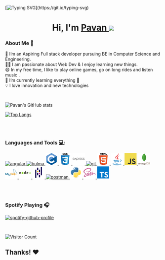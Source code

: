 [![Typing SVG](https://readme-typing-svg.herokuapp.com?font=Source+Code+Pro&color=%23280137&size=24&lines=Welcome+to+Euphoria99's+GitHub+profile!)](https://git.io/typing-svg)

<h1 align="center">Hi, I'm <a href="https://www.linkedin.com/in/pavan-bhat-7544781aa/" target="_blank"> Pavan </a> <img src="https://raw.githubusercontent.com/MartinHeinz/MartinHeinz/master/wave.gif" width="30px"></h1>

### About Me 🚀

🌱 I’m an Aspiring Full stack developer pursuing BE in Computer Science and Engineering. </br>
👨‍💻 I am passionate about Web Dev & I enjoy learning new things. </br>
😄 In my free time, I like to play online games, go on long rides and listen music .</br>
🌱 I’m currently learning everything 🤣 </br>
💡 I love innovation and new technologies </br>

<br />

![Pavan's GitHub stats](https://github-readme-stats.vercel.app/api?username=Euphoria99&show_icons=true&theme=midnight-purple)

[![Top Langs](https://github-readme-stats.vercel.app/api/top-langs/?username=Euphoria99&hide=jupyter+notebook)](https://github.com/Euphoria99/github-readme-stats)

<br />
<br />

<h3 align="left">Languages and Tools 💻:</h3>
<p align="left"> <a href="https://angular.io" target="_blank" rel="noreferrer"> <img src="https://angular.io/assets/images/logos/angular/angular.svg" alt="angular" width="40" height="40"/> </a> <a href="https://bulma.io/" target="_blank" rel="noreferrer"> <img src="https://raw.githubusercontent.com/gilbarbara/logos/804dc257b59e144eaca5bc6ffd16949752c6f789/logos/bulma.svg" alt="bulma" width="40" height="40"/> </a> <a href="https://www.cprogramming.com/" target="_blank" rel="noreferrer"> <img src="https://raw.githubusercontent.com/devicons/devicon/master/icons/c/c-original.svg" alt="c" width="40" height="40"/> </a> <a href="https://www.w3schools.com/css/" target="_blank" rel="noreferrer"> <img src="https://raw.githubusercontent.com/devicons/devicon/master/icons/css3/css3-original-wordmark.svg" alt="css3" width="40" height="40"/> </a> <a href="https://expressjs.com" target="_blank" rel="noreferrer"> <img src="https://raw.githubusercontent.com/devicons/devicon/master/icons/express/express-original-wordmark.svg" alt="express" width="40" height="40"/> </a> <a href="https://git-scm.com/" target="_blank" rel="noreferrer"> <img src="https://www.vectorlogo.zone/logos/git-scm/git-scm-icon.svg" alt="git" width="40" height="40"/> </a> <a href="https://www.w3.org/html/" target="_blank" rel="noreferrer"> <img src="https://raw.githubusercontent.com/devicons/devicon/master/icons/html5/html5-original-wordmark.svg" alt="html5" width="40" height="40"/> </a> <a href="https://www.java.com" target="_blank" rel="noreferrer"> <img src="https://raw.githubusercontent.com/devicons/devicon/master/icons/java/java-original.svg" alt="java" width="40" height="40"/> </a> <a href="https://developer.mozilla.org/en-US/docs/Web/JavaScript" target="_blank" rel="noreferrer"> <img src="https://raw.githubusercontent.com/devicons/devicon/master/icons/javascript/javascript-original.svg" alt="javascript" width="40" height="40"/> </a> <a href="https://www.mongodb.com/" target="_blank" rel="noreferrer"> <img src="https://raw.githubusercontent.com/devicons/devicon/master/icons/mongodb/mongodb-original-wordmark.svg" alt="mongodb" width="40" height="40"/> </a> <a href="https://www.mysql.com/" target="_blank" rel="noreferrer"> <img src="https://raw.githubusercontent.com/devicons/devicon/master/icons/mysql/mysql-original-wordmark.svg" alt="mysql" width="40" height="40"/> </a> <a href="https://nodejs.org" target="_blank" rel="noreferrer"> <img src="https://raw.githubusercontent.com/devicons/devicon/master/icons/nodejs/nodejs-original-wordmark.svg" alt="nodejs" width="40" height="40"/> </a> <a href="https://pandas.pydata.org/" target="_blank" rel="noreferrer"> <img src="https://raw.githubusercontent.com/devicons/devicon/2ae2a900d2f041da66e950e4d48052658d850630/icons/pandas/pandas-original.svg" alt="pandas" width="40" height="40"/> </a> <a href="https://postman.com" target="_blank" rel="noreferrer"> <img src="https://www.vectorlogo.zone/logos/getpostman/getpostman-icon.svg" alt="postman" width="40" height="40"/> </a> <a href="https://www.python.org" target="_blank" rel="noreferrer"> <img src="https://raw.githubusercontent.com/devicons/devicon/master/icons/python/python-original.svg" alt="python" width="40" height="40"/> </a> <a href="https://sass-lang.com" target="_blank" rel="noreferrer"> <img src="https://raw.githubusercontent.com/devicons/devicon/master/icons/sass/sass-original.svg" alt="sass" width="40" height="40"/> </a> <a href="https://www.typescriptlang.org/" target="_blank" rel="noreferrer"> <img src="https://raw.githubusercontent.com/devicons/devicon/master/icons/typescript/typescript-original.svg" alt="typescript" width="40" height="40"/> </a> </p>

<br />
<br />

### Spotify Playing 🎧

[![spotify-github-profile](https://spotify-github-profile.vercel.app/api/view?uid=0j9nleism44aclrdzx5clx3on&cover_image=true&theme=novatorem&bar_color=8d46b4&bar_color_cover=true)](https://spotify-github-profile.vercel.app/api/view?uid=0j9nleism44aclrdzx5clx3on&redirect=true)

<br />

![Visitor Count](https://profile-counter.glitch.me/{Euphoria99}/count.svg)

## Thanks! ❤️
